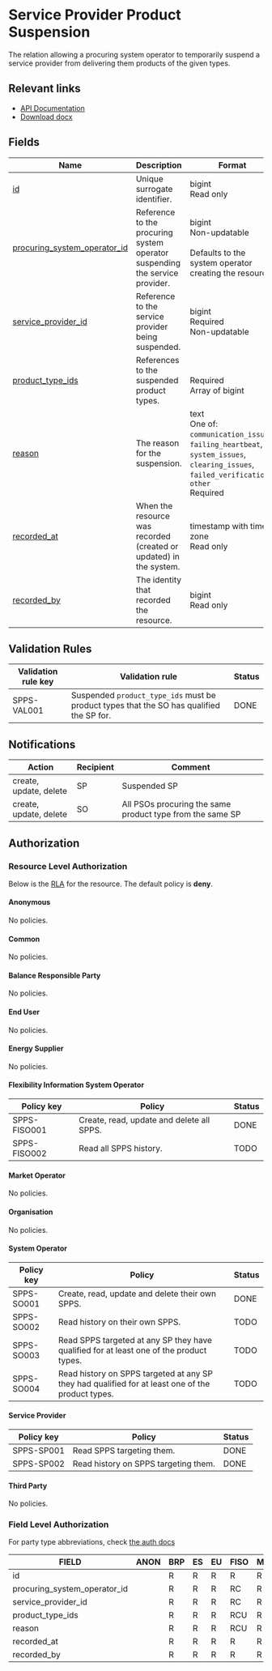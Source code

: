 # Service Provider Product Suspension

The relation allowing a procuring system operator to temporarily suspend a
service provider from delivering them products of the given types.

## Relevant links

* [API Documentation](../api/v0/index.html#/operations/list_service_provider_product_suspension)
* [Download docx](../download/service_provider_product_suspension.docx)

## Fields

| Name                                                                                                                     | Description                                                                 | Format                                                                                                                                        | Reference                                   |
|--------------------------------------------------------------------------------------------------------------------------|-----------------------------------------------------------------------------|-----------------------------------------------------------------------------------------------------------------------------------------------|---------------------------------------------|
| <a name="field-id" href="#field-id">id</a>                                                                               | Unique surrogate identifier.                                                | bigint<br/>Read only                                                                                                                          |                                             |
| <a name="field-procuring_system_operator_id" href="#field-procuring_system_operator_id">procuring_system_operator_id</a> | Reference to the procuring system operator suspending the service provider. | bigint<br/>Non-updatable<br/><br/>Defaults to the system operator creating the resource.                                                      | [party.id](party.md#field-id)               |
| <a name="field-service_provider_id" href="#field-service_provider_id">service_provider_id</a>                            | Reference to the service provider being suspended.                          | bigint<br/>Required<br/>Non-updatable                                                                                                         | [party.id](party.md#field-id)               |
| <a name="field-product_type_ids" href="#field-product_type_ids">product_type_ids</a>                                     | References to the suspended product types.                                  | <br/>Required<br/>Array of bigint                                                                                                             | [product_type.id](product_type.md#field-id) |
| <a name="field-reason" href="#field-reason">reason</a>                                                                   | The reason for the suspension.                                              | text<br/>One of: `communication_issues`, `failing_heartbeat`, `system_issues`, `clearing_issues`, `failed_verification`, `other`<br/>Required |                                             |
| <a name="field-recorded_at" href="#field-recorded_at">recorded_at</a>                                                    | When the resource was recorded (created or updated) in the system.          | timestamp with time zone<br/>Read only                                                                                                        |                                             |
| <a name="field-recorded_by" href="#field-recorded_by">recorded_by</a>                                                    | The identity that recorded the resource.                                    | bigint<br/>Read only                                                                                                                          |                                             |

## Validation Rules

| Validation rule key | Validation rule                                                                          | Status |
|---------------------|------------------------------------------------------------------------------------------|--------|
| SPPS-VAL001         | Suspended `product_type_ids` must be product types that the SO has qualified the SP for. | DONE   |

## Notifications

| Action                 | Recipient | Comment                                                   |
|------------------------|-----------|-----------------------------------------------------------|
| create, update, delete | SP        | Suspended SP                                              |
| create, update, delete | SO        | All PSOs procuring the same product type from the same SP |

## Authorization

### Resource Level Authorization

Below is the [RLA](../technical/auth.md#resource-level-authorization-rla) for the
resource. The default policy is **deny**.

#### Anonymous

No policies.

#### Common

No policies.

#### Balance Responsible Party

No policies.

#### End User

No policies.

#### Energy Supplier

No policies.

#### Flexibility Information System Operator

| Policy key   | Policy                                    | Status |
|--------------|-------------------------------------------|--------|
| SPPS-FISO001 | Create, read, update and delete all SPPS. | DONE   |
| SPPS-FISO002 | Read all SPPS history.                    | TODO   |

#### Market Operator

No policies.

#### Organisation

No policies.

#### System Operator

| Policy key | Policy                                                                                            | Status |
|------------|---------------------------------------------------------------------------------------------------|--------|
| SPPS-SO001 | Create, read, update and delete their own SPPS.                                                   | DONE   |
| SPPS-SO002 | Read history on their own SPPS.                                                                   | TODO   |
| SPPS-SO003 | Read SPPS targeted at any SP they have qualified for at least one of the product types.           | TODO   |
| SPPS-SO004 | Read history on SPPS targeted at any SP they had qualified for at least one of the product types. | TODO   |

#### Service Provider

| Policy key | Policy                               | Status |
|------------|--------------------------------------|--------|
| SPPS-SP001 | Read SPPS targeting them.            | DONE   |
| SPPS-SP002 | Read history on SPPS targeting them. | DONE   |

#### Third Party

No policies.

### Field Level Authorization

For party type abbreviations, check [the auth docs](../technical/auth.md#party-market-actors)

| FIELD                        | ANON | BRP | ES | EU | FISO | MO | SO  | SP | TP | ORG |
|------------------------------|------|-----|----|----|------|----|-----|----|----|-----|
| id                           |      | R   | R  | R  | R    | R  | R   | R  | R  |     |
| procuring_system_operator_id |      | R   | R  | R  | RC   | R  | RC  | R  | R  |     |
| service_provider_id          |      | R   | R  | R  | RC   | R  | RC  | R  | R  |     |
| product_type_ids             |      | R   | R  | R  | RCU  | R  | RCU | R  | R  |     |
| reason                       |      | R   | R  | R  | RCU  | R  | RCU | R  | R  |     |
| recorded_at                  |      | R   | R  | R  | R    | R  | R   | R  | R  |     |
| recorded_by                  |      | R   | R  | R  | R    | R  | R   | R  | R  |     |
